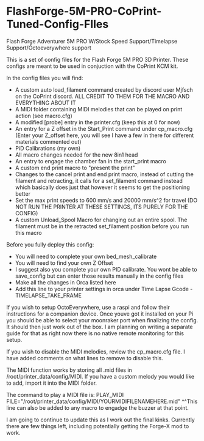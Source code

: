 # FlashForge-5M-PRO-CoPrint-Tuned-Config-FIles

Flash Forge Adventurer 5M PRO W/Stock Speed Support/Timelapse Support/Octoeverywhere support

This is a set of config files for the Flash Forge 5M PRO 3D Printer.  These configs are meant to be used in conjuction with the CoPrint KCM kit.

In the config files you will find:
- A custom auto load_filament command created by discord user Mjfsch on the CoPrint discord.  ALL CREDIT TO THEM FOR THE MACRO AND EVERYTHING ABOUT IT
- A MIDI folder containing MIDI melodies that can be played on print action (see macro.cfg)
- A modified [probe] entry in the printer.cfg (keep this at 0 for now)
- An entry for a Z offset in the Start_Print command under cp_macro.cfg (Enter your Z_offset here, you will see I have a few in there for different materials commented out)
- PiD Calibrations (my own)
- All macro changes needed for the new 8in1 head
- An entry to engage the chamber fan in the start_print macro
- A custom end print macro to "present the print"
- Changes to the cancel print and end print macro, instead of cutting the filament and retracting, it calls for a set_filament command instead which basically does just that however it seems to get the positioning better
- Set the max print speeds to 600 mm/s and 20000 mm/s^2 for travel (DO NOT RUN THE PRINTER AT THESE SETTINGS, ITS PURELY FOR THE CONFIG)
- A custom Unload_Spool Macro for changing out an entire spool.  The filament must be in the retracted set_filament position before you run this macro

Before you fully deploy this config:
- You will need to complete your own bed_mesh_calibrate
- You will need to find your own Z Offset
- I suggest also you complete your own PID calibrate.  You wont be able to save_config but can enter those results manually in the config files
- Make all the changes in Orca listed here
- Add this line to your printer settings in orca under Time Lapse Gcode - TIMELAPSE_TAKE_FRAME

If you wish to setup OctoEverywhere, use a raspi and follow their instructions for a companion device.  Once youve got it installed on your Pi you should be able to select your moonraker port when finalizing the config.  It should then just work out of the box.  I am planning on writing a separate guide for that as right now there is no native remote monitoring for this setup.

If you wish to disable the MIDI melodies, review the cp_macro.cfg file.  I have added comments on what lines to remove to disable this.

The MIDI function works by storing all .mid files in /root/printer_data/config/MIDI.  If you have a custom melody you would like to add, import it into the MIDI folder.  

The command to play a MIDI file is:
PLAY_MIDI FILE="/root/printer_data/config/MIDI/YOURMIDIFILENAMEHERE.mid"
^^This line can also be added to any macro to engadge the buzzer at that point.

I am going to continue to update this as I work out the final kinks.  Currently there are few things left, including potentially getting the Forge-X mod to work.
